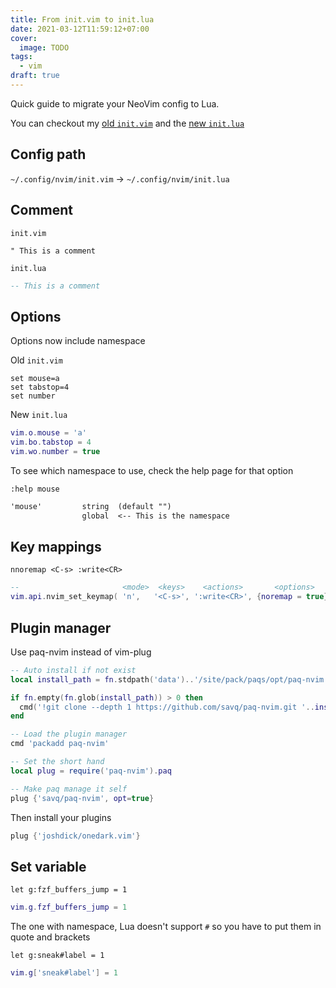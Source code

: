 ```yaml
---
title: From init.vim to init.lua
date: 2021-03-12T11:59:12+07:00
cover:
  image: TODO
tags:
  - vim
draft: true
---
```


Quick guide to migrate your NeoVim config to Lua.

You can checkout my [old `init.vim`](https://github.com/khuedoan/dotfiles/tree/master/.config/nvim.old/init.vim) and the [new `init.lua`](https://github.com/khuedoan/dotfiles/tree/master/.config/nvim/init.lua)

## Config path

`~/.config/nvim/init.vim` -> `~/.config/nvim/init.lua` 

## Comment

`init.vim`

```viml
" This is a comment
```

`init.lua`

```lua
-- This is a comment
```

## Options

Options now include namespace

Old `init.vim`

```viml
set mouse=a
set tabstop=4
set number
```

New `init.lua`

```lua
vim.o.mouse = 'a'
vim.bo.tabstop = 4
vim.wo.number = true
```

To see which namespace to use, check the help page for that option

`:help mouse`

```txt
'mouse'         string  (default "")
                global  <-- This is the namespace
```

## Key mappings

```viml
nnoremap <C-s> :write<CR>
```

```lua
--                       <mode>  <keys>    <actions>       <options>
vim.api.nvim_set_keymap( 'n',   '<C-s>', ':write<CR>', {noremap = true})
```

## Plugin manager

Use paq-nvim instead of vim-plug

```lua
-- Auto install if not exist
local install_path = fn.stdpath('data')..'/site/pack/paqs/opt/paq-nvim'

if fn.empty(fn.glob(install_path)) > 0 then
  cmd('!git clone --depth 1 https://github.com/savq/paq-nvim.git '..install_path)
end

-- Load the plugin manager
cmd 'packadd paq-nvim'

-- Set the short hand
local plug = require('paq-nvim').paq

-- Make paq manage it self
plug {'savq/paq-nvim', opt=true}
```

Then install your plugins

```lua
plug {'joshdick/onedark.vim'}
```

## Set variable

```viml
let g:fzf_buffers_jump = 1
```

```lua
vim.g.fzf_buffers_jump = 1
```

The one with namespace, Lua doesn't support `#` so you have to put them in quote and brackets

```viml
let g:sneak#label = 1
```

```lua
vim.g['sneak#label'] = 1
```
